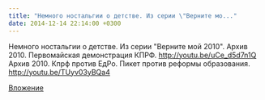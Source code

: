 ```yaml
---
title: "Немного ностальгии о детстве. Из серии \"Верните мо..."
date: 2014-12-14 22:14:00 +0300
---
```


Немного ностальгии о детстве. Из серии "Верните мой 2010".
Архив 2010. Первомайская демонстрация КПРФ. http://youtu.be/uCe_d5d7n1Q
Архив 2010. Кпрф против ЕдРо. Пикет против реформы образования. http://youtu.be/TUyv03yBQa4

[Вложение](/assets/vk_photos/1/rMhF2J-VVkg.jpg)
